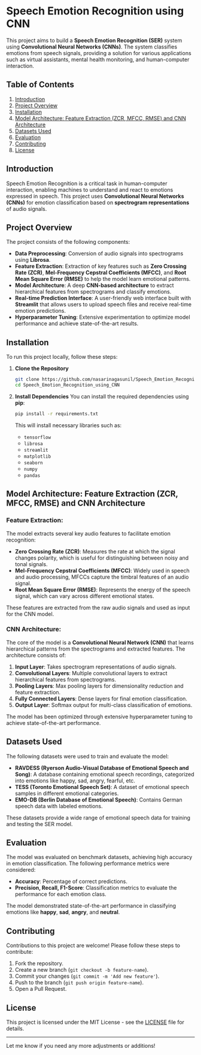 

# Speech Emotion Recognition using CNN

This project aims to build a **Speech Emotion Recognition (SER)** system using **Convolutional Neural Networks (CNNs)**. The system classifies emotions from speech signals, providing a solution for various applications such as virtual assistants, mental health monitoring, and human-computer interaction.

## Table of Contents
1. [Introduction](#introduction)
2. [Project Overview](#project-overview)
3. [Installation](#installation)
4. [Model Architecture: Feature Extraction (ZCR, MFCC, RMSE) and CNN Architecture](#model-architecture-feature-extraction-zcr-mfcc-rmse-and-cnn-architecture)
5. [Datasets Used](#datasets-used)
6. [Evaluation](#evaluation)
7. [Contributing](#contributing)
8. [License](#license)

## Introduction

Speech Emotion Recognition is a critical task in human-computer interaction, enabling machines to understand and react to emotions expressed in speech. This project uses **Convolutional Neural Networks (CNNs)** for emotion classification based on **spectrogram representations** of audio signals.

## Project Overview

The project consists of the following components:
- **Data Preprocessing**: Conversion of audio signals into spectrograms using **Librosa**.
- **Feature Extraction**: Extraction of key features such as **Zero Crossing Rate (ZCR)**, **Mel-Frequency Cepstral Coefficients (MFCC)**, and **Root Mean Square Error (RMSE)** to help the model learn emotional patterns.
- **Model Architecture**: A deep **CNN-based architecture** to extract hierarchical features from spectrograms and classify emotions.
- **Real-time Prediction Interface**: A user-friendly web interface built with **Streamlit** that allows users to upload speech files and receive real-time emotion predictions.
- **Hyperparameter Tuning**: Extensive experimentation to optimize model performance and achieve state-of-the-art results.

## Installation

To run this project locally, follow these steps:

1. **Clone the Repository**
   ```bash
   git clone https://github.com/nasarinagasunil/Speech_Emotion_Recognition_using_CNN.git
   cd Speech_Emotion_Recognition_using_CNN
   ```

2. **Install Dependencies**
   You can install the required dependencies using **pip**:
   ```bash
   pip install -r requirements.txt
   ```

   This will install necessary libraries such as:
   - `tensorflow`
   - `librosa`
   - `streamlit`
   - `matplotlib`
   - `seaborn`
   - `numpy`
   - `pandas`

## Model Architecture: Feature Extraction (ZCR, MFCC, RMSE) and CNN Architecture

### **Feature Extraction**:
The model extracts several key audio features to facilitate emotion recognition:

- **Zero Crossing Rate (ZCR)**: Measures the rate at which the signal changes polarity, which is useful for distinguishing between noisy and tonal signals.
- **Mel-Frequency Cepstral Coefficients (MFCC)**: Widely used in speech and audio processing, MFCCs capture the timbral features of an audio signal.
- **Root Mean Square Error (RMSE)**: Represents the energy of the speech signal, which can vary across different emotional states.

These features are extracted from the raw audio signals and used as input for the CNN model.

### **CNN Architecture**:
The core of the model is a **Convolutional Neural Network (CNN)** that learns hierarchical patterns from the spectrograms and extracted features. The architecture consists of:
1. **Input Layer**: Takes spectrogram representations of audio signals.
2. **Convolutional Layers**: Multiple convolutional layers to extract hierarchical features from spectrograms.
3. **Pooling Layers**: Max pooling layers for dimensionality reduction and feature extraction.
4. **Fully Connected Layers**: Dense layers for final emotion classification.
5. **Output Layer**: Softmax output for multi-class classification of emotions.

The model has been optimized through extensive hyperparameter tuning to achieve state-of-the-art performance.

## Datasets Used

The following datasets were used to train and evaluate the model:

- **RAVDESS (Ryerson Audio-Visual Database of Emotional Speech and Song)**: A database containing emotional speech recordings, categorized into emotions like happy, sad, angry, fearful, etc.
- **TESS (Toronto Emotional Speech Set)**: A dataset of emotional speech samples in different emotional categories.
- **EMO-DB (Berlin Database of Emotional Speech)**: Contains German speech data with labeled emotions.

These datasets provide a wide range of emotional speech data for training and testing the SER model.

## Evaluation

The model was evaluated on benchmark datasets, achieving high accuracy in emotion classification. The following performance metrics were considered:
- **Accuracy**: Percentage of correct predictions.
- **Precision, Recall, F1-Score**: Classification metrics to evaluate the performance for each emotion class.

The model demonstrated state-of-the-art performance in classifying emotions like **happy**, **sad**, **angry**, and **neutral**.

## Contributing

Contributions to this project are welcome! Please follow these steps to contribute:
1. Fork the repository.
2. Create a new branch (`git checkout -b feature-name`).
3. Commit your changes (`git commit -m 'Add new feature'`).
4. Push to the branch (`git push origin feature-name`).
5. Open a Pull Request.

## License

This project is licensed under the MIT License - see the [LICENSE](LICENSE) file for details.

---

Let me know if you need any more adjustments or additions!
